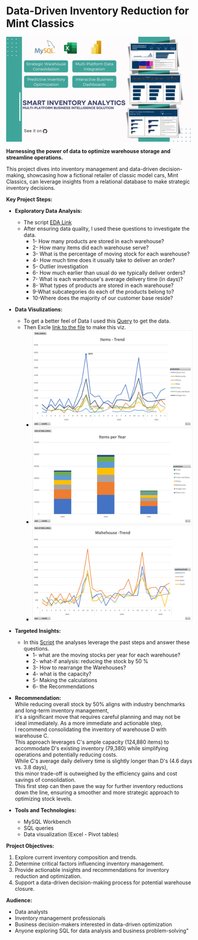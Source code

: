 # Data-Driven Inventory Reduction for Mint Classics
![alt text](https://github.com/elsayedg/Data-Driven-Inventory-Reduction-for-Mint-Classics/blob/main/img/enventory%20analysisi.jpg)

**Harnessing the power of data to optimize warehouse storage and streamline operations.**

This project dives into inventory management and data-driven decision-making, showcasing how a fictional retailer of classic model cars, Mint Classics, can leverage insights from a relational database to make strategic inventory decisions.

**Key Project Steps:**

- **Exploratory Data Analysis:** 
  - The script [EDA Link](https://github.com/elsayedg/Data-Driven-Inventory-Reduction-for-Mint-Classics/blob/main/EDA_Script.sql)
  - After ensuring data quality, I used these questions to investigate the data.
    - 1- How many products are stored in each warehouse?
    - 2- How many items did each warehouse serve?
    - 3- What is the percentage of moving stock for each warehouse?
    - 4- How much time does it usually take to deliver an order?
    - 5- Outlier investigation
    - 6- How much earlier than usual do we typically deliver orders?
    - 7- What is each warehouse's average delivery time (in days)?
    - 8- What types of products are stored in each warehouse?
    - 9-What subcategories do each of the products belong to?
    - 10-Where does the majority of our customer base reside?

- **Data Visulizations:**
  - To get a better feel of Data I used this [Query](https://github.com/elsayedg/Data-Driven-Inventory-Reduction-for-Mint-Classics/blob/main/Trend%20Data%20Script.sql) to get the data.
  - Then Excle [link to the file](https://github.com/elsayedg/Data-Driven-Inventory-Reduction-for-Mint-Classics/blob/main/Source/Trend.xlsx) to make this viz.
    - ![alt text](https://github.com/elsayedg/Data-Driven-Inventory-Reduction-for-Mint-Classics/blob/main/img/Excel/1-%20items_trend.png)
    - ![alt text](https://github.com/elsayedg/Data-Driven-Inventory-Reduction-for-Mint-Classics/blob/main/img/Excel/2-%20Items_per_year.png)
    - ![alt text](https://github.com/elsayedg/Data-Driven-Inventory-Reduction-for-Mint-Classics/blob/main/img/Excel/3-%20Warehouse_trend.png)

- **Targeted Insights:**
  - In this [Script](https://github.com/elsayedg/Data-Driven-Inventory-Reduction-for-Mint-Classics/blob/main/Analysis_Script.sql) the analyses leverage the past steps and answer these questions.
    - 1- what are the moving stocks per year for each warehouse?
    - 2- what-if analysis: reducing the stock by 50 %
    - 3- How to rearrange the Warehouses?
    - 4- what is the capacity?
    - 5- Making the calculations
    - 6- the Recommendations 

- **Recommendation:** <br>
    While reducing overall stock by 50% aligns with industry benchmarks and long-term inventory management, <br>
    it's a significant move that requires careful planning and may not be ideal immediately. 
    As a more immediate and actionable step,<br> I recommend consolidating the inventory of warehouse D with warehouse C. 
   <br> This approach leverages C's ample capacity (124,880 items) to accommodate D's existing inventory (79,380) 
    while simplifying operations and potentially reducing costs. <br>
    While C's average daily delivery time is slightly longer than D's (4.6 days vs. 3.8 days), <br>
    this minor trade-off is outweighed by the efficiency gains and cost savings of consolidation. <br>
    This first step can then pave the way for further inventory reductions down the line, 
    ensuring a smoother and more strategic approach to optimizing stock levels.

- **Tools and Technologies:**
  - MySQL Workbench
  - SQL queries
  - Data visualization (Excel - Pivot tables)

**Project Objectives:**

1. Explore current inventory composition and trends.
2. Determine critical factors influencing inventory management.
3. Provide actionable insights and recommendations for inventory reduction and optimization.
4. Support a data-driven decision-making process for potential warehouse closure.

**Audience:**

- Data analysts
- Inventory management professionals
- Business decision-makers interested in data-driven optimization
- Anyone exploring SQL for data analysis and business problem-solving"
